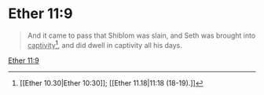 # Ether 11:9

> And it came to pass that Shiblom was slain, and Seth was brought into <u>captivity</u>[^a], and did dwell in captivity all his days.

[Ether 11:9](https://www.churchofjesuschrist.org/study/scriptures/bofm/ether/11?lang=eng&id=p9#p9)


[^a]: [[Ether 10.30|Ether 10:30]]; [[Ether 11.18|11:18 (18-19).]]
